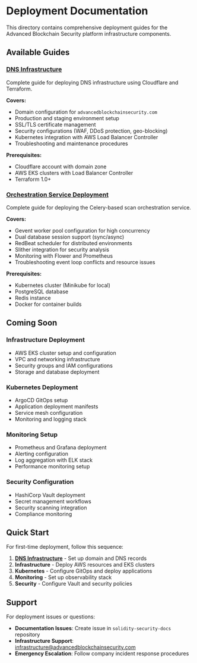 # Deployment Documentation

This directory contains comprehensive deployment guides for the Advanced Blockchain Security platform infrastructure components.

## Available Guides

### [DNS Infrastructure](./dns-infrastructure.md)
Complete guide for deploying DNS infrastructure using Cloudflare and Terraform.

**Covers:**
- Domain configuration for `advancedblockchainsecurity.com`
- Production and staging environment setup
- SSL/TLS certificate management
- Security configurations (WAF, DDoS protection, geo-blocking)
- Kubernetes integration with AWS Load Balancer Controller
- Troubleshooting and maintenance procedures

**Prerequisites:**
- Cloudflare account with domain zone
- AWS EKS clusters with Load Balancer Controller
- Terraform 1.0+

### [Orchestration Service Deployment](./orchestration-service-deployment.md)
Complete guide for deploying the Celery-based scan orchestration service.

**Covers:**
- Gevent worker pool configuration for high concurrency
- Dual database session support (sync/async)
- RedBeat scheduler for distributed environments
- Slither integration for security analysis
- Monitoring with Flower and Prometheus
- Troubleshooting event loop conflicts and resource issues

**Prerequisites:**
- Kubernetes cluster (Minikube for local)
- PostgreSQL database
- Redis instance
- Docker for container builds

## Coming Soon

### Infrastructure Deployment
- AWS EKS cluster setup and configuration
- VPC and networking infrastructure
- Security groups and IAM configurations
- Storage and database deployment

### Kubernetes Deployment
- ArgoCD GitOps setup
- Application deployment manifests
- Service mesh configuration
- Monitoring and logging stack

### Monitoring Setup
- Prometheus and Grafana deployment
- Alerting configuration
- Log aggregation with ELK stack
- Performance monitoring setup

### Security Configuration
- HashiCorp Vault deployment
- Secret management workflows
- Security scanning integration
- Compliance monitoring

## Quick Start

For first-time deployment, follow this sequence:

1. **[DNS Infrastructure](./dns-infrastructure.md)** - Set up domain and DNS records
2. **Infrastructure** - Deploy AWS resources and EKS clusters
3. **Kubernetes** - Configure GitOps and deploy applications
4. **Monitoring** - Set up observability stack
5. **Security** - Configure Vault and security policies

## Support

For deployment issues or questions:
- **Documentation Issues**: Create issue in `solidity-security-docs` repository
- **Infrastructure Support**: infrastructure@advancedblockchainsecurity.com
- **Emergency Escalation**: Follow company incident response procedures